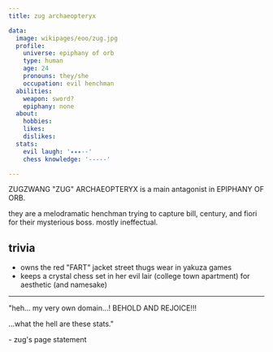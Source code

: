 ```yaml
---
title: zug archaeopteryx

data:
  image: wikipages/eoo/zug.jpg
  profile:
    universe: epiphany of orb
    type: human
    age: 24
    pronouns: they/she
    occupation: evil henchman
  abilities:
    weapon: sword?
    epiphany: none
  about:
    hobbies:
    likes:
    dislikes:
  stats:
    evil laugh: '✦✦✦--'
    chess knowledge: '-----'

---
```


ZUGZWANG "ZUG" ARCHAEOPTERYX is a main antagonist in EPIPHANY OF ORB.

they are a melodramatic henchman trying to capture bill, century, and fiori for their mysterious boss. mostly ineffectual.

## trivia

- owns the red "FART" jacket street thugs wear in yakuza games
- keeps a crystal chess set in her evil lair (college town apartment) for aesthetic (and namesake)

---

"heh... my very own domain...! BEHOLD AND REJOICE!!!

...what the hell are these stats."

\- zug's page statement
